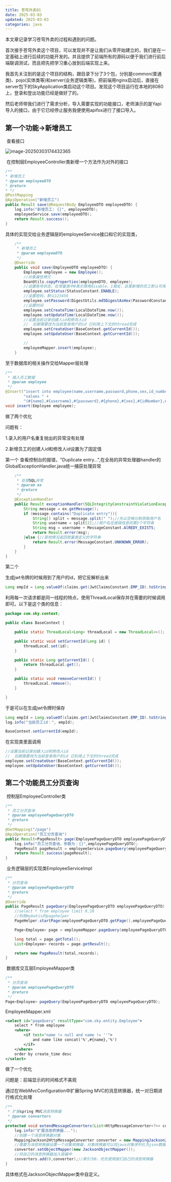 ```yaml
---
title: 苍穹外卖01
date: 2025-03-03
updated: 2025-03-03
categories: java
---
```


本文章记录学习苍穹外卖的过程和遇到的问题。

​	首次接手苍穹外卖这个项目，可以发现并不是让我们从零开始建立的，我们是在一定基础上进行后续的功能开发的。并且提供了前端所有的源码以便于我们进行前后端联调测试，而且把先把学习重心放到后端实现上来。

​	我首先关注到的是这个项目的结构，跟目录下分了3个包，分别是common(普通类)、pojo(实体类等)和server(业务逻辑类等)，把前端用nginx启动后，直接在server包下的SkyApplication类启动这个项目。发现这个项目运行在本地的8080上，登录和登出功能已经是做好了的。

​	然后老师带我们进行了需求分析，导入需要实现的功能接口，老师演示的是Yapi导入的接口，由于它已经停止服务我便使用apifox进行了接口导入。

## 第一个功能->新增员工

​	查看接口

![image-20250303174432365](苍穹外卖01/image-20250303174432365.png)

​	在控制层EmployeeController类新增一个方法作为对外的接口

```java
/**
* 新增员工
* @param employeeDTO
* @return
* */
@PostMapping
@ApiOperation("新增员工")
public Result save(@RequestBody EmployeeDTO employeeDTO) {
    log.info("新增员工: {}", employeeDTO);
    employeeService.save(employeeDTO);
    return Result.success();
}
```

具体的实现交给业务逻辑层的employeeService接口和它的实现类，

```java
    /**
     * 新增员工
     * @param employeeDTO
     */
    @Override
    public void save(EmployeeDTO employeeDTO) {
        Employee employee = new Employee();
        //对象属性拷贝
        BeanUtils.copyProperties(employeeDTO, employee);
        //设置账号状态，在常量类中0表示禁用disable，1相反，这里新增的员工默认可用
        employee.setStatus(StatusConstant.ENABLE);
        //设置密码，默认123456
        employee.setPassword(DigestUtils.md5DigestAsHex(PasswordConstant.DEFAULT_PASSWORD.getBytes()));
        //设置时间
        employee.setCreateTime(LocalDateTime.now());
        employee.setUpdateTime(LocalDateTime.now());
        //设置当前记录创建人id和修改人id
        //  后期需要改为当前登录用户的id 已利用上下文的thread完成
        employee.setCreateUser(BaseContext.getCurrentId());
        employee.setUpdateUser(BaseContext.getCurrentId());

        //
        employeeMapper.insert(employee);
    }
```

至于数据库的相关操作交给Mapper层处理

```java
/**
 * 插入员工数据
 * @param employee
 */
@Insert("insert into employee(name,username,password,phone,sex,id_number,create_time,update_time,create_user,update_user,status)" +
        "values " +
        "(#{name},#{username},#{password},#{phone},#{sex},#{idNumber},#{createTime},#{updateTime},#{createUser},#{updateUser},#{status})")
void insert(Employee employee);
```

做了两个优化

问题有：

1.录入的用户名重复抛出的异常没有处理

2.新增员工的创建人id和修改人id设置为了固定值

第一个 查看控制台的报错，"Duplicate entry...",在全局的异常处理器handler的GlobalExceptionHandler.java统一捕获处理异常

```java
    /**
     * 处理SQL异常
     * @param ex
     * @return
     */
    @ExceptionHandler
    public Result exceptionHandler(SQLIntegrityConstraintViolationException ex){
        String message = ex.getMessage();
        if (message.contains("Duplicate entry")){
            String[] split = message.split(" ");//先以空格分割获取用户名
            String username = split[2];//用户名在报错信息的第3个字符串
            String msg = username + MessageConstant.AlREDY_EXISTS;
            return Result.error(msg);
        }else {//其他情况返回常量类定义的字符串
            return Result.error(MessageConstant.UNKNOWN_ERROR);
        }
    }
}
```

第二个

生成jwt令牌的时候用到了用户的id，把它反解析出来

```java
Long empId = Long.valueOf(claims.get(JwtClaimsConstant.EMP_ID).toString());
```

利用每一次请求都是同一线程的特点，使用ThreadLocal保存并在需要的时候调用即可。以下是这个类的信息：

```java
package com.sky.context;

public class BaseContext {

    public static ThreadLocal<Long> threadLocal = new ThreadLocal<>();

    public static void setCurrentId(Long id) {
        threadLocal.set(id);
    }

    public static Long getCurrentId() {
        return threadLocal.get();
    }

    public static void removeCurrentId() {
        threadLocal.remove();
    }

}
```

于是可以在生成jwt令牌时保存

```java
Long empId = Long.valueOf(claims.get(JwtClaimsConstant.EMP_ID).toString());
log.info("当前员工id：", empId);

BaseContext.setCurrentId(empId);
```

在实现类里面调用

```java
//设置当前记录创建人id和修改人id
//  后期需要改为当前登录用户的id 已利用上下文的thread完成
employee.setCreateUser(BaseContext.getCurrentId());
employee.setUpdateUser(BaseContext.getCurrentId());
```

## 第二个功能员工分页查询

​	控制层EmployeeController类

```java
/**
 * 员工分页查询
 * @param employeePageQueryDTO
 * @return
 */
@GetMapping("/page")
@ApiOperation("员工分页查询")
public Result<PageResult> page(EmployeePageQueryDTO employeePageQueryDTO) {
    log.info("员工分页查询，参数为：{}",employeePageQueryDTO);
    PageResult pageResult = employeeService.pageQuery(employeePageQueryDTO);
    return Result.success(pageResult);
}
```

​	业务逻辑层的实现类EmployeeServiceImpl

```java
/**
 * 分页查询
 * @param employeePageQueryDTO
 * @return
 */
@Override
public PageResult pageQuery(EmployeePageQueryDTO employeePageQueryDTO) {
    //select * from employee limit 0,10
    //利用mybatis的pagehelper
    PageHelper.startPage(employeePageQueryDTO.getPage(),employeePageQueryDTO.getPageSize());

    Page<Employee> page = employeeMapper.pageQuery(employeePageQueryDTO);

    long total = page.getTotal();
    List<Employee> records = page.getResult();

    return new PageResult(total,records);
}
```

​	数据库交互层EmployeeMapper类

```java
/**
 * 分页查询
 * @param employeePageQueryDTO
 * @return
 */
Page<Employee> pageQuery(EmployeePageQueryDTO employeePageQueryDTO);
```

EmployeeMapper.xml

```xml
<select id="pageQuery" resultType="com.sky.entity.Employee">
    select * from employee
    <where>
        <if test="name != null and name != ''">
            and name like concat('%',#{name},'%')
        </if>
    </where>
    order by create_time desc
</select>
```

做了一个优化

问题是：前端显示的时间格式不美观

通过在WebMvcConfiguration中扩展Spring MVC的消息转换器，统一对日期进行格式化处理

```java
/**
 * 扩展spring MVC消息转换器
 * @param converters
 */
protected void extendMessageConverters(List<HttpMessageConverter<?>> converters) {
    log.info("扩展消息转换器...");
    //创建一个消息转换器对象
    MappingJackson2HttpMessageConverter converter = new MappingJackson2HttpMessageConverter();
    //需要为消息转换器设置一个对象转换器，对象转换器可以将java对象序列化为json数据
    converter.setObjectMapper(new JacksonObjectMapper());
    //将自己的消息转换器加入容器中
    converters.add(0,converter);//索引为0，优先使用我们自己的消息转换器
}
```

具体格式在JacksonObjectMapper类中自定义。
